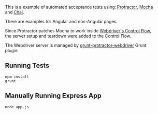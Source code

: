 This is a example of automated acceptance tests using: [Protractor](https://github.com/angular/protractor), [Mocha](http://visionmedia.github.io/mocha/) and [Chai](http://chaijs.com/).

There are examples for Angular and non-Angular pages.

Since Protractor patches Mocha to work inside [Webdriver's Control Flow](https://github.com/angular/protractor/blob/master/docs/control-flow.md), the server setup and teardown were added to the Control Flow. 

The Webdriver server is managed by [grunt-protractor-webdriver](https://www.npmjs.org/package/grunt-protractor-webdriver) Grunt plugin.

## Running Tests

    npm install
    grunt
      
## Manually Running Express App

    node app.js